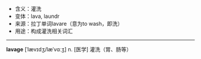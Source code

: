 - <span class="definition">含义：灌洗</span>
- <span class="definition">变体：lava, laundr</span>
- <span class="definition">来源：拉丁单词lavare（意为to wash，即洗）</span>
- <span class="definition">用途：构成灌洗相关词汇</span>

---

<span class="vocabulary">**lavage**</span> [ˈlævɪdʒ/læˈvɑːʒ] n. [医学] 灌洗（胃、肠等）

